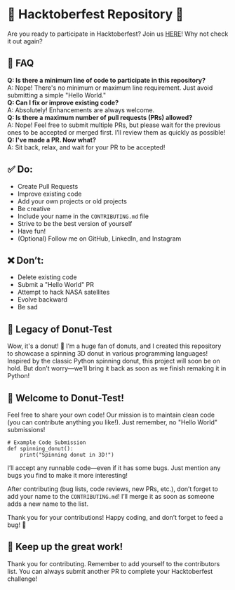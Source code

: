 

<h1>🍩 Hacktoberfest Repository 🍩</h1>
<p>Are you ready to participate in Hacktoberfest? Join us <a href="https://github.com/SilvaneUX/donut-test">HERE</a>! Why not check it out again?</p>

<h2>🎉 FAQ</h2>
<div class="faq">
    <strong>Q: Is there a minimum line of code to participate in this repository?</strong><br>
    A: Nope! There's no minimum or maximum line requirement. Just avoid submitting a simple "Hello World."
</div>

<div class="faq">
    <strong>Q: Can I fix or improve existing code?</strong><br>
    A: Absolutely! Enhancements are always welcome.
</div>

<div class="faq">
    <strong>Q: Is there a maximum number of pull requests (PRs) allowed?</strong><br>
    A: Nope! Feel free to submit multiple PRs, but please wait for the previous ones to be accepted or merged first. I’ll review them as quickly as possible!
</div>

<div class="faq">
    <strong>Q: I've made a PR. Now what?</strong><br>
    A: Sit back, relax, and wait for your PR to be accepted!
</div>

<h2>✅ Do:</h2>
<ul>
    <li>Create Pull Requests</li>
    <li>Improve existing code</li>
    <li>Add your own projects or old projects</li>
    <li>Be creative</li>
    <li>Include your name in the <code>CONTRIBUTING.md</code> file</li>
    <li>Strive to be the best version of yourself</li>
    <li>Have fun!</li>
    <li>(Optional) Follow me on GitHub, LinkedIn, and Instagram</li>
</ul>

<h2>❌ Don’t:</h2>
<ul>
    <li>Delete existing code</li>
    <li>Submit a "Hello World" PR</li>
    <li>Attempt to hack NASA satellites</li>
    <li>Evolve backward</li>
    <li>Be sad</li>
</ul>

<div class="legacy">
    <h2>🌟 Legacy of Donut-Test</h2>
    <p>Wow, it's a donut! 🍩 I’m a huge fan of donuts, and I created this repository to showcase a spinning 3D donut in various programming languages! Inspired by the classic Python spinning donut, this project will soon be on hold. But don’t worry—we’ll bring it back as soon as we finish remaking it in Python!</p>
</div>

<h2>🎈 Welcome to Donut-Test!</h2>
<p>Feel free to share your own code! Our mission is to maintain clean code (you can contribute anything you like!). Just remember, no "Hello World" submissions!</p>

<pre><code># Example Code Submission
def spinning_donut():
    print("Spinning donut in 3D!")
</code></pre>

<p>I’ll accept any runnable code—even if it has some bugs. Just mention any bugs you find to make it more interesting!</p>
<p>After contributing (bug lists, code reviews, new PRs, etc.), don’t forget to add your name to the <code>CONTRIBUTING.md</code>! I’ll merge it as soon as someone adds a new name to the list.</p>

<div class="contribution">
    <p>Thank you for your contributions! Happy coding, and don’t forget to feed a bug! 🐞</p>
</div>

<h2>🌈 Keep up the great work!</h2>
<p>Thank you for contributing. Remember to add yourself to the contributors list. You can always submit another PR to complete your Hacktoberfest challenge!</p>

